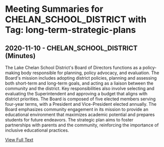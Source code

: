 # Meeting Summaries for CHELAN_SCHOOL_DISTRICT with Tag: long-term-strategic-plans

## 2020-11-10 - CHELAN_SCHOOL_DISTRICT (Minutes)

The Lake Chelan School District's Board of Directors functions as a policy-making body responsible for planning, policy advocacy, and evaluation. The Board's mission includes adopting district policies, planning and assessing both short-term and long-term goals, and acting as a liaison between the community and the district. Key responsibilities also involve selecting and evaluating the Superintendent and approving a budget that aligns with district priorities. The Board is composed of five elected members serving four-year terms, with a President and Vice-President elected annually. The Board emphasizes community engagement in its mission to provide an educational environment that maximizes academic potential and prepares students for future endeavors. The strategic plan aims to foster partnerships with parents and the community, reinforcing the importance of inclusive educational practices.

[View Full Text](https://raw.githubusercontent.com/VoronoiPerspectives/WashingtonStateSchoolBoardExplorer/refs/heads/main/data/countries/usa/states/wa/counties/chelan/school_boards/chelan_school_district/2020/processed/2020-11-10-02bodresponse-minutes.txt)

